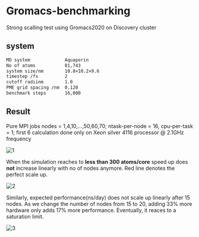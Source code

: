 # Gromacs-benchmarking
Strong scalling test using Gromacs2020 on Discovery cluster

## system
``` bash
MD system             Aquaporin
No of atoms           81,743
system size/nm        10.8×10.2×9.6
timestep /fs          2
cutoff radiinm        1.0
PME grid spacing /nm  0.120
benchmark steps       16,000
```
## Result
Pure MPI jobs
nodes = 1,4,10,...,50,60,70; ntask-per-node = 16, cpu-per-task = 1; first 6 calculation done only on Xeon silver 4116 processor @ 2.1GHz frequency

![1](https://user-images.githubusercontent.com/43625587/100000554-968ac600-2d76-11eb-9618-eee054e1ad2c.png)

When the simulation reaches to **less than 300 atoms/core** speed up does **not** increase linearly with no of nodes anymore. Red line denotes the perfect scale up.


![2](https://user-images.githubusercontent.com/43625587/99996974-57a64180-2d71-11eb-9bc6-89bffa2a2069.png)

Similarly, expected performance(ns/day) does not scale up linearly after 15 nodes. As we change the number of nodes from 15 to 20, adding 33% more hardware only adds 17% more performance. Eventually, it reaces to a saturation limit.

![3](https://user-images.githubusercontent.com/43625587/99996977-58d76e80-2d71-11eb-81eb-b74041ed1fa1.png)


